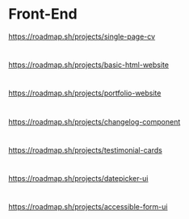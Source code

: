 # Front-End
https://roadmap.sh/projects/single-page-cv
#
https://roadmap.sh/projects/basic-html-website
#
https://roadmap.sh/projects/portfolio-website
#
https://roadmap.sh/projects/changelog-component
#
https://roadmap.sh/projects/testimonial-cards
#
https://roadmap.sh/projects/datepicker-ui
#
https://roadmap.sh/projects/accessible-form-ui
